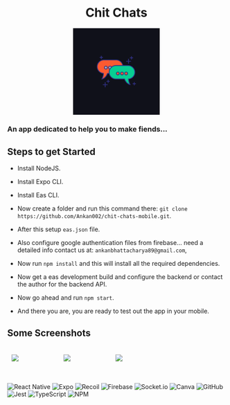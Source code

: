 # <center>Chit Chats</center>

<img src="./assets/images/icon.png" style="height: 200px; width: 200px; display: block; margin-left: auto; margin-right: auto" />

### <p style="margin-top: 20px; margin-bottom: 30px">An app dedicated to help you to make fiends...</p>

## Steps to get Started

- Install NodeJS.

- Install Expo CLI.

- Install Eas CLI.

- Now create a folder and run this command there: ``` git clone https://github.com/Ankan002/chit-chats-mobile.git ```.

- After this setup ``eas.json`` file.

- Also configure google authentication files from firebase... need a detailed info contact us at: ``ankanbhattacharya89@gmail.com``,

- Now run ``npm install`` and this will install all the required dependencies.

- Now get a eas development build and configure the backend or contact the author for the backend API.

- Now go ahead and run ``npm start``.

- And there you are, you are ready to test out the app in your mobile.

## Some Screenshots

<div style="display: flex; flex-wrap: wrap;">

<img src="https://shorturl.at/epwO1" style="height: auto; width: 100px; margin: 20px 10px" />

<img src="https://shorturl.at/dsKN3" style="height: auto; width: 100px; margin: 20px 10px" />

<img src="https://shorturl.at/oyE45" style="height: auto; width: 100px; margin: 20px 10px" />

</div>

<div style="margin-bottom: 30px;" ></div>

![React Native](https://img.shields.io/badge/react_native-%2320232a.svg?style=for-the-badge&logo=react&logoColor=%2361DAFB)
![Expo](https://img.shields.io/badge/expo-1C1E24?style=for-the-badge&logo=expo&logoColor=#D04A37)
![Recoil](https://img.shields.io/badge/-Recoil-%233577E5?style=for-the-badge)
![Firebase](https://img.shields.io/badge/Firebase-039BE5?style=for-the-badge&logo=Firebase&logoColor=white)
![Socket.io](https://img.shields.io/badge/Socket.io-black?style=for-the-badge&logo=socket.io&badgeColor=010101)
![Canva](https://img.shields.io/badge/Canva-%2300C4CC.svg?style=for-the-badge&logo=Canva&logoColor=white)
![GitHub](https://img.shields.io/badge/github-%23121011.svg?style=for-the-badge&logo=github&logoColor=white)
![Jest](https://img.shields.io/badge/-jest-%23C21325?style=for-the-badge&logo=jest&logoColor=white)
![TypeScript](https://img.shields.io/badge/typescript-%23007ACC.svg?style=for-the-badge&logo=typescript&logoColor=white)
![NPM](https://img.shields.io/badge/NPM-%23000000.svg?style=for-the-badge&logo=npm&logoColor=white)
